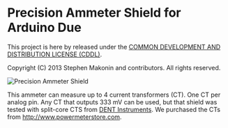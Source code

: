 # Precision Ammeter Shield for Arduino Due

This project is here by released under the [COMMON DEVELOPMENT AND DISTRIBUTION LICENSE (CDDL)](https://raw.github.com/smakonin/APMR/master/LICENSE).

Copyright (C) 2013 Stephen Makonin and contributors. All rights reserved.

![Precision Ammeter Shield](https://raw.github.com/smakonin/Ammeter/master/Shield/photo.jpg)

This ammeter can measure up to 4 current transformers (CT). One CT per analog pin. Any CT that outputs 333 mV can be used, but that shield was tested with split-core CTS from [DENT Instruments](http://www.dentinstruments.com/split_core_mini_midi_ct_current_transformers.html). We purchased the CTs from http://www.powermeterstore.com.

